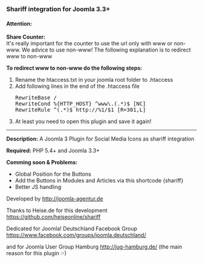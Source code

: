 <h3>Shariff integration for Joomla 3.3+</h3>

<h4>Attention:</h4>
<p><b>Share Counter:</b><br/>
It's really important for the counter to use the url only with www or non-www. We advice to use non-www! The following explanation is to redirect www to non-www</p>
<p><b>To redirect www to non-www do the following steps:</b></p>
<ol>
<li>Rename the htaccess.txt in your joomla root folder to .htaccess</li>
<li>Add following lines in the end of the .htaccess file</li>
<pre>
RewriteBase /
RewriteCond %{HTTP_HOST} ^www\.(.*)$ [NC]
RewriteRule ^(.*)$ http://%1/$1 [R=301,L]
</pre>
<li>At least you need to open this plugin and save it again!</li>
</code>
</ol>
</p>
<hr/>
<b>Description:</b>
A Joomla 3 Plugin for Social Media Icons as shariff integration

<b>Required:</b>
PHP 5.4+ and Joomla 3.3+

<b>Comming soon & Problems:</b>
<ul>
<li>Global Position for the Buttons</li>
<li>Add the Buttons in Modules and Articles via this shortcode {shariff}</li>
<li>Better JS handling</li>
</ul>

Developed by http://joomla-agentur.de

Thanks to Heise.de for this development https://github.com/heiseonline/shariff

Dedicated for Joomla! Deutschland Facebook Group https://www.facebook.com/groups/joomla.deutschland/

and for Joomla User Group Hamburg http://jug-hamburg.de/ (the main reason for this plugin :-)
